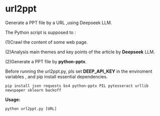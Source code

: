 # url2ppt
Generate a PPT file by a URL ,using Deepseek LLM.

The Python script is supposed to :

(1)Crawl the content of some web page.

(2)Analysis main themes and key points of the article by **Deepseek** LLM.

(2)Generate a PPT file by **python-pptx**.

Before running the url2ppt.py, pls set  **DEEP_API_KEY** in the enviroment variables , and pip install essential dependencies.

```
pip install json requests bs4 python-pptx PIL pytesseract urllib newspaper sklearn backoff
```
 
**Usage:**

```
python url2ppt.py [URL]
```
